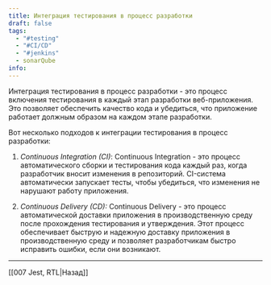 ```yaml
---
title: Интеграция тестирования в процесс разработки
draft: false
tags:
  - "#testing"
  - "#CI/CD"
  - "#jenkins"
  - sonarQube
info:
---
```

Интеграция тестирования в процесс разработки - это процесс включения тестирования в каждый этап разработки веб-приложения. Это позволяет обеспечить качество кода и убедиться, что приложение работает должным образом на каждом этапе разработки.

Вот несколько подходов к интеграции тестирования в процесс разработки:

1. *Continuous Integration (CI)*: Continuous Integration - это процесс автоматического сборки и тестирования кода каждый раз, когда разработчик вносит изменения в репозиторий. CI-система автоматически запускает тесты, чтобы убедиться, что изменения не нарушают работу приложения.
   
2. *Continuous Delivery (CD):* Continuous Delivery - это процесс автоматической доставки приложения в производственную среду после прохождения тестирования и утверждения. Этот процесс обеспечивает быструю и надежную доставку приложения в производственную среду и позволяет разработчикам быстро исправить ошибки, если они возникают. 

____

[[007 Jest, RTL|Назад]]
